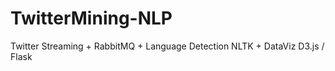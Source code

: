 TwitterMining-NLP
=================

Twitter Streaming + RabbitMQ + Language Detection NLTK + DataViz D3.js / Flask
